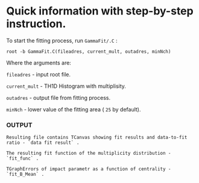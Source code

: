# Quick information with step-by-step instruction.

To start the fitting process, run `GammaFit/.C` :

    root -b GammaFit.C(fileadres, current_mult, outadres, minNch)

Where the arguments are:

 `fileadres` - input root file.

 `current_mult` - TH1D Histogram with multiplisity.

 `outadres` - output file from fitting process.

 `minNch` - lower value of the fitting area ( `25` by default).

### OUTPUT

    Resulting file contains TCanvas showing fit results and data-to-fit ratio - `data fit result` .

    The resulting fit function of the multiplicity distribution - `fit_func` .

    TGraphErrors of impact parametr as a function of centrality - `fit_B_Mean` .

